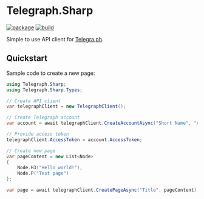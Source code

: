 # Telegraph.Sharp

[![package](https://img.shields.io/nuget/vpre/Telegraph.Sharp.svg)](https://www.nuget.org/packages/Telegraph.Sharp)
[![build](https://github.com/Dippere/Telegraph.Sharp/actions/workflows/main.yml/badge.svg)](https://github.com/Dippere/Telegraph.Sharp/actions/workflows/main.yml/badge.svg)

Simple to use API client for [Telegra.ph](https://telegra.ph).

## Quickstart

Sample code to create a new page:

```csharp
using Telegraph.Sharp;
using Telegraph.Sharp.Types;

// Create API client
var telegraphClient = new TelegraphClient();

// Create Telegraph account
var account = await telegraphClient.CreateAccountAsync("Short Name", "Author name", "Author URL");

// Provide access token
telegraphClient.AccessToken = account.AccessToken;

// Create new page
var pageContent = new List<Node>
{
    Node.H3("Hello world!"),
    Node.P("Test page")
};

var page = await telegraphClient.CreatePageAsync("Title", pageContent);
```